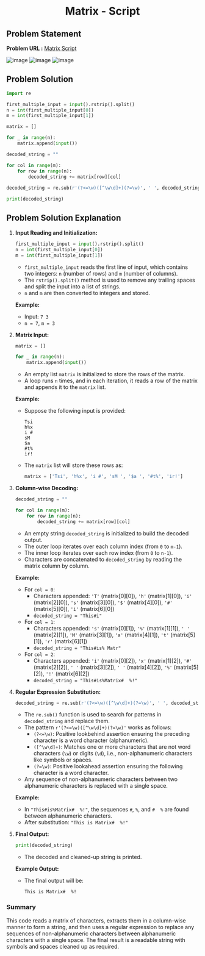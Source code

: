 <h1 align='center'>Matrix - Script</h1>

## Problem Statement

**Problem URL :** [Matrix Script](https://www.hackerrank.com/challenges/matrix-script/problem?isFullScreen=true)

![image](https://github.com/user-attachments/assets/56e0fdfe-9c21-4758-9f1c-7d423b0933d2)
![image](https://github.com/user-attachments/assets/2064757d-74bc-4a76-ac10-bd5ecbc8472a)
![image](https://github.com/user-attachments/assets/047da8c5-78f5-4f75-834b-a06deb0b631b)

## Problem Solution
```py
import re

first_multiple_input = input().rstrip().split()
n = int(first_multiple_input[0])
m = int(first_multiple_input[1])

matrix = []

for _ in range(n):
    matrix.append(input())

decoded_string = ""

for col in range(m):
    for row in range(n):
        decoded_string += matrix[row][col]
        
decoded_string = re.sub(r'(?<=\w)([^\w\d]+)(?=\w)', ' ', decoded_string)

print(decoded_string)
```

## Problem Solution Explanation

1. **Input Reading and Initialization:**
    ```python
    first_multiple_input = input().rstrip().split()
    n = int(first_multiple_input[0])
    m = int(first_multiple_input[1])
    ```
    - `first_multiple_input` reads the first line of input, which contains two integers: `n` (number of rows) and `m` (number of columns).
    - The `rstrip().split()` method is used to remove any trailing spaces and split the input into a list of strings.
    - `n` and `m` are then converted to integers and stored.

    **Example:**
    - Input: `7 3`
    - `n = 7`, `m = 3`

2. **Matrix Input:**
    ```python
    matrix = []

    for _ in range(n):
        matrix.append(input())
    ```
    - An empty list `matrix` is initialized to store the rows of the matrix.
    - A loop runs `n` times, and in each iteration, it reads a row of the matrix and appends it to the `matrix` list.

    **Example:**
    - Suppose the following input is provided:
      ```
      Tsi
      h%x
      i #
      sM 
      $a 
      #t%
      ir!
      ```
    - The `matrix` list will store these rows as:
      ```python
      matrix = ['Tsi', 'h%x', 'i #', 'sM ', '$a ', '#t%', 'ir!']
      ```

3. **Column-wise Decoding:**
    ```python
    decoded_string = ""

    for col in range(m):
        for row in range(n):
            decoded_string += matrix[row][col]
    ```
    - An empty string `decoded_string` is initialized to build the decoded output.
    - The outer loop iterates over each column index (from `0` to `m-1`).
    - The inner loop iterates over each row index (from `0` to `n-1`).
    - Characters are concatenated to `decoded_string` by reading the matrix column by column.

    **Example:**
    - For `col = 0`:
      - Characters appended: `'T'` (matrix[0][0]), `'h'` (matrix[1][0]), `'i'` (matrix[2][0]), `'s'` (matrix[3][0]), `'$'` (matrix[4][0]), `'#'` (matrix[5][0]), `'i'` (matrix[6][0])
      - `decoded_string = "This#i"`
    - For `col = 1`:
      - Characters appended: `'s'` (matrix[0][1]), `'%'` (matrix[1][1]), `' '` (matrix[2][1]), `'M'` (matrix[3][1]), `'a'` (matrix[4][1]), `'t'` (matrix[5][1]), `'r'` (matrix[6][1])
      - `decoded_string = "This#is% Matr"`
    - For `col = 2`:
      - Characters appended: `'i'` (matrix[0][2]), `'x'` (matrix[1][2]), `'#'` (matrix[2][2]), `' '` (matrix[3][2]), `' '` (matrix[4][2]), `'%'` (matrix[5][2]), `'!'` (matrix[6][2])
      - `decoded_string = "This#is%Matrix#  %!"`

4. **Regular Expression Substitution:**
    ```python
    decoded_string = re.sub(r'(?<=\w)([^\w\d]+)(?=\w)', ' ', decoded_string)
    ```
    - The `re.sub()` function is used to search for patterns in `decoded_string` and replace them.
    - The pattern `r'(?<=\w)([^\w\d]+)(?=\w)'` works as follows:
      - `(?<=\w)`: Positive lookbehind assertion ensuring the preceding character is a word character (alphanumeric).
      - `([^\w\d]+)`: Matches one or more characters that are not word characters (`\w`) or digits (`\d`), i.e., non-alphanumeric characters like symbols or spaces.
      - `(?=\w)`: Positive lookahead assertion ensuring the following character is a word character.
    - Any sequence of non-alphanumeric characters between two alphanumeric characters is replaced with a single space.

    **Example:**
    - In `"This#is%Matrix#  %!"`, the sequences `#`, `%`, and `#  %` are found between alphanumeric characters.
    - After substitution: `"This is Matrix#  %!"`

5. **Final Output:**
    ```python
    print(decoded_string)
    ```
    - The decoded and cleaned-up string is printed.

    **Example Output:**
    - The final output will be:
      ```
      This is Matrix#  %!
      ```

### Summary

This code reads a matrix of characters, extracts them in a column-wise manner to form a string, and then uses a regular expression to replace any sequences of non-alphanumeric characters between alphanumeric characters with a single space. The final result is a readable string with symbols and spaces cleaned up as required.
